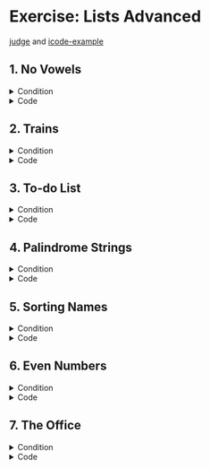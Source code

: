 # Exercise: Lists Advanced

[judge](https://judge.softuni.org/Contests/1730/Lists-Advanced-Lab) and
[icode-example](https://icode-example.ceo-py.eu/menu?language=Python&course=Fundamentals&module=Lists%20Advanced%20-%20Lab)

## 1.	No Vowels

<details><summary>Condition</summary>

Example

| Input       | Output  |
|-------------|---------|
| Python      | Pythn   |
| ILovePython | LvPythn |
        

</details>

<details> <summary>Code</summary>

```Python
input_string = input()
vowels = ['a', 'o', 'u', 'e', 'i']
new_test = list()

for char in input_string:
    if char.lower() not in vowels:
        new_test.append(char)

print(new_test)
```
whit Function
```Python
original_text = input()

skip_letters = ['a', 'o', 'u', 'e', 'i', 'A', 'O', 'U', 'E', 'I']


def change_text(arg1):
    result = ""
    for letter in arg1:
        if letter not in skip_letters:
            result += letter
    return result


print(change_text(original_text))
```
in comprehension list
```Python
def remove_vowels(text):
    # Create a list of vowels to be removed
    vowels = ['a', 'o', 'u', 'e', 'i']

    new_text = [char for char in text if char.lower() not in vowels]

    return ''.join(new_text)


input_string = input()

print(remove_vowels(input_string))
```
</details>

## 2.	Trains


<details><summary>Condition</summary>

Example

| Input                                                                                                                                    | Output                |
|------------------------------------------------------------------------------------------------------------------------------------------|-----------------------|
| 3</br>add 20</br>insert 0 15</br>leave 0 5</br>End                                                                                       | [10, 0, 20]           
| 5</br>add 10</br>add 20</br>insert 0 16</br>insert 1 44</br>leave 1 12</br>insert 2 100</br>insert 4 61</br>leave 4 1</br>add 15</br>End | [16, 32, 100, 0, 105] |



    

</details>

<details> <summary>Code</summary>

```Python
wagon_number = int(input())
train_wagon_index = []

for _ in range(wagon_number):
    train_wagon_index.append(0)
# print(train_wagon_index)

command_list = input().split()

while command_list[0] != "End":

    if "add" in command_list:
        train_wagon_index[-1] += int(command_list[1])
    elif "insert" in command_list:
        train_wagon_index[int(command_list[1])] += int(command_list[2])
    elif "leave" in command_list:
        train_wagon_index[int(command_list[1])] -= int(command_list[2])
    command_list = input().split()

print(train_wagon_index)
```
whit function
```Python
train_wagons = int(input())
train = []
command = input()

for n in range(train_wagons):
    train.append(0)


def add_people(umber_people):
    train[-1] += umber_people


def insert_people(wagon, number_people):
    train[wagon] += number_people


def leave_people(wagon, number_people):
    train[wagon] -= number_people


while command != "End":

    command = command.split()

    if "add" in command:
        add_people(int(command[-1]))

    elif "insert" in command:
        insert_people((int(command[1])), int(command[-1]))

    elif "leave" in command:
        leave_people(int(command[1]), int(command[-1]))

    command = input()

print(train)

```


</details>

## 3.	To-do List


<details><summary>Condition</summary>

Example

| Input                                                        | Output                                             |
|--------------------------------------------------------------|----------------------------------------------------|
| 2-Walk the dog</br>1-Drink coffee</br>6-Dinner</br>5-WorkEnd | ['Drink coffee', 'Walk the dog', 'Work', 'Dinner'] |
| 3-C</br>2-A</br>1-B</br>6-V</br>End                          | ['B', 'A', 'C', 'V']                               |

    

</details>

<details> <summary>Code</summary>

whit nested list
```Python
num_list = list()
export_list = list()
while True:
    to_do_list = input()
    if to_do_list == "End":
        break

    tasks = to_do_list.split("-")
    nested_list = [task.strip() for task in tasks]
    num_list.append(nested_list)

num_list.sort(key=lambda x: int(x[0]))

# print(num_list)

for nested_list in num_list:
    export_list.append(nested_list[1])
print(export_list)
```
whit tuple
```Python

to_do_list = input()

num_list = list()

while to_do_list != "End":
    importance, note = map(str.strip, to_do_list.split("-"))
    num_list.append((int(importance), note))

    to_do_list = input()

num_list.sort(key=lambda x: x[0])

export_list = [note for _, note in num_list]
print(export_list)
```

</details>

## 4.	Palindrome Strings


<details><summary>Condition</summary>

Example

| Input                                  | Output                                                      |
|----------------------------------------|-------------------------------------------------------------|
| wow father mom wow shirt stats</br>wow | ['wow', 'mom', 'wow', 'stats']</br>Found palindrome 2 times |
| hey how you doin? lol</br>mom          | ['lol']</br>Found palindrome 0 times                        |

    

</details>

<details> <summary>Code</summary>

```Python
input_text = input().split()
wanted_palindrome = input()
palindromes = []

for string in input_text:
    if string == string[::-1]:
        palindromes.append(string)
counter_palindrom = palindromes.count(wanted_palindrome)

print("Palindromes:", palindromes)
print(f"Found palindrome {counter_palindrom} times")
```
```Python
input_text = input().split()
wanted_palindrome = input()
palindromes = [string for string in input_text if string == string[::-1]]
counter_palindrom = palindromes.count(wanted_palindrome)

print("Palindromes:", palindromes)
print(f"Found palindrome {counter_palindrom} times")
```
```Python
input_text = input().split(" ")
wanted_palindrome = input()
palindromes = []

[palindromes.append(string) for string in input_text if string == "".join(reversed(string))]
counter_palindrom = palindromes.count(wanted_palindrome)
print(palindromes)
print(f"Found palindrome {counter_palindrom} times")
```

</details>

## 5.	Sorting Names


<details><summary>Condition</summary>

Example

| Input                                | Output                                             |
|--------------------------------------|----------------------------------------------------|
| Ali, Marry, Kim, Teddy, Monika, John | ["Monika", "Marry", "Teddy", "John", "Ali", "Kim"] |
| Lilly, Tim, Kate, Tom, Alex          | ['Lilly', 'Alex', 'Kate', 'Tim', 'Tom']            |
    

</details>

<details> <summary>Code</summary>

```Python
 leter_list = list(map(str, input().split(", ")))

sorted_lst = sorted(leter_list, key=len, reverse=True)
print(f"{sorted_lst}")

```
```Python
leter_list = list(map(str, input().split(", ")))

sorted_lst = sorted(leter_list, key=lambda x: len(x), reverse=True)
print(f"{sorted_lst = }")
```


</details>

## 6.	Even Numbers


<details><summary>Condition</summary>

Example

| Input | Output |
|-------|--------|
| 3, 2, 1, 5, 8 | [1, 4]  |
| 2, 4, 6, 9, 10| [0, 1, 2, 4] |
    

</details>

<details> <summary>Code</summary>

```Python
 

```
</details>

## 7.	The Office


<details><summary>Condition</summary>

Example

| Input             | Output                               |
|-------------------|--------------------------------------|
| 1 2 3 4 2 1</br>3 | Score: 2/6. Employees are not happy! |
| 2 3 2 1 3 3</br>4 | Score: 3/6. Employees are happy!     |

    

</details>

<details> <summary>Code</summary>



```Python
```
</details>